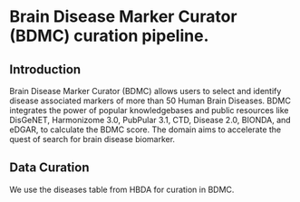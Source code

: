 # Brain Disease Marker Curator (BDMC) curation pipeline.

## Introduction
Brain Disease Marker Curator (BDMC) allows users to select and identify disease associated markers of more than 50 Human Brain Diseases. BDMC integrates the power of popular knowledgebases and public resources like  DisGeNET, Harmonizome 3.0, PubPular 3.1, CTD,  Disease 2.0,  BIONDA, and eDGAR,  to calculate the BDMC score. The domain aims to accelerate the quest of search for brain disease biomarker.

## Data Curation
We use the diseases table from HBDA for curation in BDMC. 

